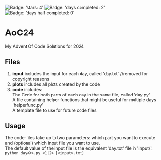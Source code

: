 ![Badge: 'stars: 4'](https://img.shields.io/badge/stars%20%E2%AD%90-4-yellow)
![Badge: 'days completed: 2'](https://img.shields.io/badge/days%20completed-2-blue)
![Badge: 'days half completed: 0'](https://img.shields.io/badge/days%20half%20completed-0-lightblue)
# AoC24
My Advent Of Code Solutions for 2024

## Files
1.  **input** includes the input for each day, called 'day<X>.txt' //removed for copyright reasons
2.  **plots** includes all plots created by the code
3.  **code** includes:\
  The Code for both parts of each day in the same file, called 'day<X>.py' \
  A file containing helper functions that might be useful for multiple days 'helperfunc.py' \
  A template file to use for future code files
  
## Usage
  The code-files take up to two parameters: which part you want to execute and (optional) which input file you want to use.\
  The default value of the input file is the equivalent 'day<X>.txt' file in 'input/'.\
  ```python day<X>.py <1|2> [<input>.txt] ```
